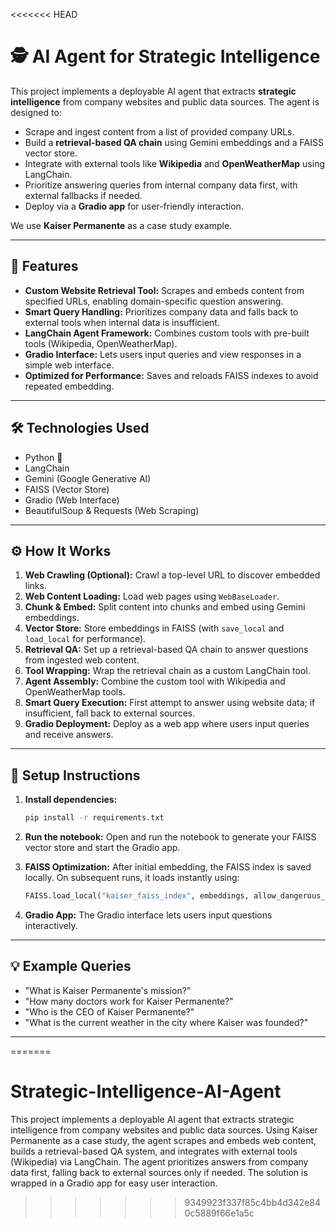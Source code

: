 <<<<<<< HEAD

# 🕵️ AI Agent for Strategic Intelligence

This project implements a deployable AI agent that extracts **strategic intelligence** from company websites and public data sources. The agent is designed to:

- Scrape and ingest content from a list of provided company URLs.
- Build a **retrieval-based QA chain** using Gemini embeddings and a FAISS vector store.
- Integrate with external tools like **Wikipedia** and **OpenWeatherMap** using LangChain.
- Prioritize answering queries from internal company data first, with external fallbacks if needed.
- Deploy via a **Gradio app** for user-friendly interaction.

We use **Kaiser Permanente** as a case study example.

---

## 🚀 Features

- **Custom Website Retrieval Tool:** Scrapes and embeds content from specified URLs, enabling domain-specific question answering.
- **Smart Query Handling:** Prioritizes company data and falls back to external tools when internal data is insufficient.
- **LangChain Agent Framework:** Combines custom tools with pre-built tools (Wikipedia, OpenWeatherMap).
- **Gradio Interface:** Lets users input queries and view responses in a simple web interface.
- **Optimized for Performance:** Saves and reloads FAISS indexes to avoid repeated embedding.

---

## 🛠 Technologies Used

- Python 🐍
- LangChain
- Gemini (Google Generative AI)
- FAISS (Vector Store)
- Gradio (Web Interface)
- BeautifulSoup & Requests (Web Scraping)

---

## ⚙️ How It Works

1. **Web Crawling (Optional):** Crawl a top-level URL to discover embedded links.
2. **Web Content Loading:** Load web pages using `WebBaseLoader`.
3. **Chunk & Embed:** Split content into chunks and embed using Gemini embeddings.
4. **Vector Store:** Store embeddings in FAISS (with `save_local` and `load_local` for performance).
5. **Retrieval QA:** Set up a retrieval-based QA chain to answer questions from ingested web content.
6. **Tool Wrapping:** Wrap the retrieval chain as a custom LangChain tool.
7. **Agent Assembly:** Combine the custom tool with Wikipedia and OpenWeatherMap tools.
8. **Smart Query Execution:** First attempt to answer using website data; if insufficient, fall back to external sources.
9. **Gradio Deployment:** Deploy as a web app where users input queries and receive answers.

---

## 🚦 Setup Instructions

1. **Install dependencies:**
   ```bash
   pip install -r requirements.txt
   ```

2. **Run the notebook:**
   Open and run the notebook to generate your FAISS vector store and start the Gradio app.

3. **FAISS Optimization:**
   After initial embedding, the FAISS index is saved locally. On subsequent runs, it loads instantly using:
   ```python
   FAISS.load_local("kaiser_faiss_index", embeddings, allow_dangerous_deserialization=True)
   ```

4. **Gradio App:**
   The Gradio interface lets users input questions interactively.

---

## 💡 Example Queries

- "What is Kaiser Permanente's mission?"
- "How many doctors work for Kaiser Permanente?"
- "Who is the CEO of Kaiser Permanente?"
- "What is the current weather in the city where Kaiser was founded?"

---

=======
# Strategic-Intelligence-AI-Agent
This project implements a deployable AI agent that extracts strategic intelligence from company websites and public data sources. Using Kaiser Permanente as a case study, the agent scrapes and embeds web content, builds a retrieval-based QA system, and integrates with external tools (Wikipedia) via LangChain. The agent prioritizes answers from company data first, falling back to external sources only if needed. The solution is wrapped in a Gradio app for easy user interaction.
>>>>>>> 9349923f337f85c4bb4d342e840c5889f66e1a5c
